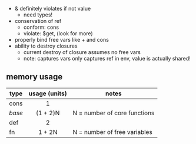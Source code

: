 - & definitely violates if not value
  - need types!
- conservation of ref
  - conform: cons
  - violate: $get, (look for more)
- properly bind free vars like + and cons
- ability to destroy closures
  - current destroy of closure assumes no free vars
  - note: captures vars only captures ref in env, value is actually shared!

## memory usage

| type   | usage (units) | notes                        |
| ------ | :-----------: | ---------------------------- |
| cons   |       1       |                              |
| _base_ |   (1 + 2)N    | N = number of core functions |
| def    |       2       |                              |
| fn     |    1 + 2N     | N = number of free variables |

